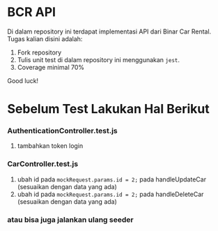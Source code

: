# BCR API

Di dalam repository ini terdapat implementasi API dari Binar Car Rental.
Tugas kalian disini adalah:

1. Fork repository
2. Tulis unit test di dalam repository ini menggunakan `jest`.
3. Coverage minimal 70%

Good luck!

# Sebelum Test Lakukan Hal Berikut

### AuthenticationController.test.js

1. tambahkan token login

### CarController.test.js

1. ubah id pada `mockRequest.params.id = 2;` pada handleUpdateCar (sesuaikan dengan data yang ada)
2. ubah id pada `mockRequest.params.id = 2;` pada handleDeleteCar (sesuaikan dengan data yang ada)

### atau bisa juga jalankan ulang seeder
